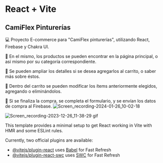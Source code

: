 # React + Vite
## CamiFlex Pinturerías
:computer: Proyecto E-commerce para "CamiFlex pinturerías", utilizando React, Firebase y Chakra UI.


:red_circle: En el mismo, los productos se pueden encontrar en la página principal, o así mismo por su categoría correspondiente.


:red_circle: Se pueden ampliar los detalles si se desea agregarlos al carrito, o saber más sobre éstos.


:red_circle: Dentro del carrito se pueden modificar los ítems anteriormente elegidos, agregando o eliminándolos.


:red_circle: Si se finaliza la compra, se completa el formulario, y se envían los datos de compra al Firebase.
![Screen_recording-2024-01-26_10-02-18](https://github.com/AgustinaMontecchia/cursoReact/assets/110697047/bb636b5a-6eb9-4c87-b1fe-69631319c964)

![Screen_recording-2023-12-26_11-38-29 gif](https://github.com/AgustinaMontecchia/cursoReact/assets/110697047/93538f44-38c5-4ea5-9b4f-a9f94c793037)


This template provides a minimal setup to get React working in Vite with HMR and some ESLint rules.

Currently, two official plugins are available:

- [@vitejs/plugin-react](https://github.com/vitejs/vite-plugin-react/blob/main/packages/plugin-react/README.md) uses [Babel](https://babeljs.io/) for Fast Refresh
- [@vitejs/plugin-react-swc](https://github.com/vitejs/vite-plugin-react-swc) uses [SWC](https://swc.rs/) for Fast Refresh
